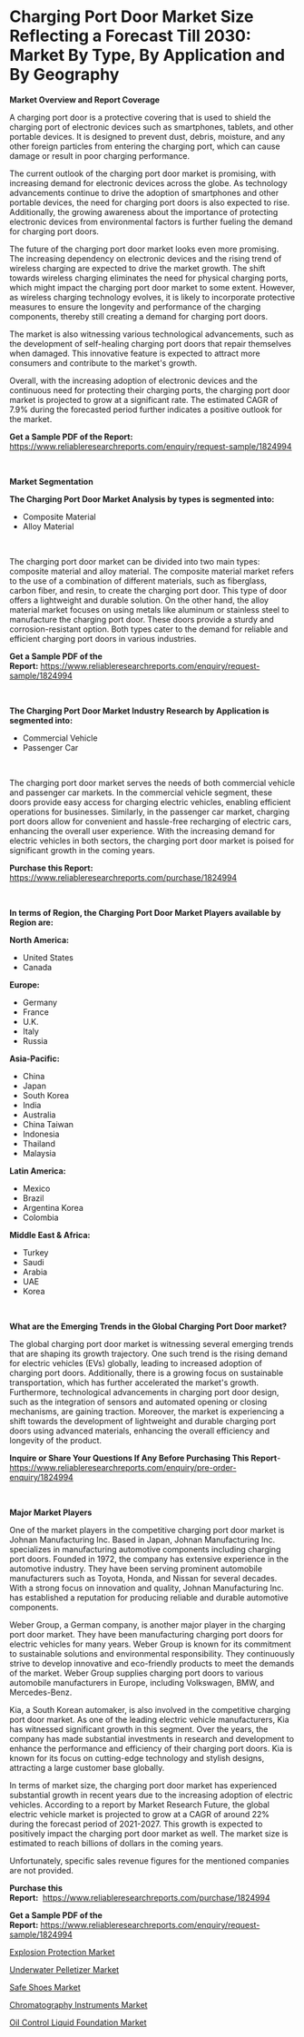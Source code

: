 <p><h1>Charging Port Door Market Size Reflecting a Forecast Till 2030: Market By Type, By Application and By Geography</h1></p><p><strong>Market Overview and Report Coverage</strong></p>
<p><p>A charging port door is a protective covering that is used to shield the charging port of electronic devices such as smartphones, tablets, and other portable devices. It is designed to prevent dust, debris, moisture, and any other foreign particles from entering the charging port, which can cause damage or result in poor charging performance.</p><p>The current outlook of the charging port door market is promising, with increasing demand for electronic devices across the globe. As technology advancements continue to drive the adoption of smartphones and other portable devices, the need for charging port doors is also expected to rise. Additionally, the growing awareness about the importance of protecting electronic devices from environmental factors is further fueling the demand for charging port doors.</p><p>The future of the charging port door market looks even more promising. The increasing dependency on electronic devices and the rising trend of wireless charging are expected to drive the market growth. The shift towards wireless charging eliminates the need for physical charging ports, which might impact the charging port door market to some extent. However, as wireless charging technology evolves, it is likely to incorporate protective measures to ensure the longevity and performance of the charging components, thereby still creating a demand for charging port doors.</p><p>The market is also witnessing various technological advancements, such as the development of self-healing charging port doors that repair themselves when damaged. This innovative feature is expected to attract more consumers and contribute to the market's growth.</p><p>Overall, with the increasing adoption of electronic devices and the continuous need for protecting their charging ports, the charging port door market is projected to grow at a significant rate. The estimated CAGR of 7.9% during the forecasted period further indicates a positive outlook for the market.</p></p>
<p><strong>Get a Sample PDF of the Report:</strong> <a href="https://www.reliableresearchreports.com/enquiry/request-sample/1824994">https://www.reliableresearchreports.com/enquiry/request-sample/1824994</a></p>
<p>&nbsp;</p>
<p><strong>Market Segmentation</strong></p>
<p><strong>The Charging Port Door Market Analysis by types is segmented into:</strong></p>
<p><ul><li>Composite Material</li><li>Alloy Material</li></ul></p>
<p>&nbsp;</p>
<p><p>The charging port door market can be divided into two main types: composite material and alloy material. The composite material market refers to the use of a combination of different materials, such as fiberglass, carbon fiber, and resin, to create the charging port door. This type of door offers a lightweight and durable solution. On the other hand, the alloy material market focuses on using metals like aluminum or stainless steel to manufacture the charging port door. These doors provide a sturdy and corrosion-resistant option. Both types cater to the demand for reliable and efficient charging port doors in various industries.</p></p>
<p><strong>Get a Sample PDF of the Report:</strong>&nbsp;<a href="https://www.reliableresearchreports.com/enquiry/request-sample/1824994">https://www.reliableresearchreports.com/enquiry/request-sample/1824994</a></p>
<p>&nbsp;</p>
<p><strong>The Charging Port Door Market Industry Research by Application is segmented into:</strong></p>
<p><ul><li>Commercial Vehicle</li><li>Passenger Car</li></ul></p>
<p>&nbsp;</p>
<p><p>The charging port door market serves the needs of both commercial vehicle and passenger car markets. In the commercial vehicle segment, these doors provide easy access for charging electric vehicles, enabling efficient operations for businesses. Similarly, in the passenger car market, charging port doors allow for convenient and hassle-free recharging of electric cars, enhancing the overall user experience. With the increasing demand for electric vehicles in both sectors, the charging port door market is poised for significant growth in the coming years.</p></p>
<p><strong>Purchase this Report:</strong>&nbsp; <a href="https://www.reliableresearchreports.com/purchase/1824994">https://www.reliableresearchreports.com/purchase/1824994</a></p>
<p>&nbsp;</p>
<p><strong>In terms of Region, the Charging Port Door Market Players available by Region are:</strong></p>
<p>
    <p> <strong> North America: </strong>
        <ul>
            <li>United States</li>
            <li>Canada</li>
        </ul>
        </p> 
    <p> <strong> Europe: </strong>
        <ul>
            <li>Germany</li>
            <li>France</li>
            <li>U.K.</li>
            <li>Italy</li>
            <li>Russia</li>
        </ul>
        </p> 
    <p> <strong> Asia-Pacific: </strong>
        <ul>
            <li>China</li>
            <li>Japan</li>
            <li>South Korea</li>
            <li>India</li>
            <li>Australia</li>
            <li>China Taiwan</li>
            <li>Indonesia</li>
            <li>Thailand</li>
            <li>Malaysia</li>
        </ul>
        </p> 
    <p> <strong> Latin America: </strong>
        <ul>
            <li>Mexico</li>
            <li>Brazil</li>
            <li>Argentina Korea</li>
            <li>Colombia</li>
        </ul>
        </p> 
    <p> <strong> Middle East & Africa: </strong>
        <ul>
            <li>Turkey</li>
            <li>Saudi</li>
            <li>Arabia</li>
            <li>UAE</li>
            <li>Korea</li>
        </ul>
    </p>
    </p>
<p>&nbsp;</p>
<p><strong>What are the Emerging Trends in the Global Charging Port Door market?</strong></p>
<p><p>The global charging port door market is witnessing several emerging trends that are shaping its growth trajectory. One such trend is the rising demand for electric vehicles (EVs) globally, leading to increased adoption of charging port doors. Additionally, there is a growing focus on sustainable transportation, which has further accelerated the market's growth. Furthermore, technological advancements in charging port door design, such as the integration of sensors and automated opening or closing mechanisms, are gaining traction. Moreover, the market is experiencing a shift towards the development of lightweight and durable charging port doors using advanced materials, enhancing the overall efficiency and longevity of the product.</p></p>
<p><strong>Inquire or Share Your Questions If Any Before Purchasing This Report</strong>- <a href="https://www.reliableresearchreports.com/enquiry/pre-order-enquiry/1824994">https://www.reliableresearchreports.com/enquiry/pre-order-enquiry/1824994</a></p>
<p>&nbsp;</p>
<p><strong>Major Market Players</strong></p>
<p><p>One of the market players in the competitive charging port door market is Johnan Manufacturing Inc. Based in Japan, Johnan Manufacturing Inc. specializes in manufacturing automotive components including charging port doors. Founded in 1972, the company has extensive experience in the automotive industry. They have been serving prominent automobile manufacturers such as Toyota, Honda, and Nissan for several decades. With a strong focus on innovation and quality, Johnan Manufacturing Inc. has established a reputation for producing reliable and durable automotive components.</p><p>Weber Group, a German company, is another major player in the charging port door market. They have been manufacturing charging port doors for electric vehicles for many years. Weber Group is known for its commitment to sustainable solutions and environmental responsibility. They continuously strive to develop innovative and eco-friendly products to meet the demands of the market. Weber Group supplies charging port doors to various automobile manufacturers in Europe, including Volkswagen, BMW, and Mercedes-Benz.</p><p>Kia, a South Korean automaker, is also involved in the competitive charging port door market. As one of the leading electric vehicle manufacturers, Kia has witnessed significant growth in this segment. Over the years, the company has made substantial investments in research and development to enhance the performance and efficiency of their charging port doors. Kia is known for its focus on cutting-edge technology and stylish designs, attracting a large customer base globally.</p><p>In terms of market size, the charging port door market has experienced substantial growth in recent years due to the increasing adoption of electric vehicles. According to a report by Market Research Future, the global electric vehicle market is projected to grow at a CAGR of around 22% during the forecast period of 2021-2027. This growth is expected to positively impact the charging port door market as well. The market size is estimated to reach billions of dollars in the coming years.</p><p>Unfortunately, specific sales revenue figures for the mentioned companies are not provided.</p></p>
<p><strong>Purchase this Report:</strong>&nbsp;&nbsp;<a href="https://www.reliableresearchreports.com/purchase/1824994">https://www.reliableresearchreports.com/purchase/1824994</a></p>
<p></p>
<p><strong>Get a Sample PDF of the Report:</strong>&nbsp;<a href="https://www.reliableresearchreports.com/enquiry/request-sample/1824994">https://www.reliableresearchreports.com/enquiry/request-sample/1824994</a></p>
<p><p><a href="https://www.linkedin.com/pulse/explosion-protection-market-size-share-global-analysis-oyrve/">Explosion Protection Market</a></p><p><a href="https://www.linkedin.com/pulse/underwater-pelletizer-market-size-share-global-analysis-hykre/">Underwater Pelletizer Market</a></p><p><a href="https://medium.com/@edwinsporer/safe-shoes-market-exploring-market-share-market-trends-and-future-growth-d56d8c504c47">Safe Shoes Market</a></p><p><a href="https://www.linkedin.com/pulse/chromatography-instruments-market-insights-players-forecast-sm7ze/">Chromatography Instruments Market</a></p><p><a href="https://medium.com/@tommiefadel2023/oil-control-liquid-foundation-market-insights-into-market-cagr-market-trends-and-growth-6685c085a250">Oil Control Liquid Foundation Market</a></p></p>